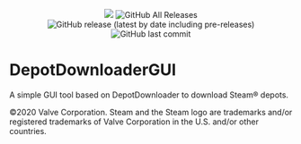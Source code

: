 <p align="center">
  <img src="https://img.shields.io/badge/Status-Beta-green" />
  <img alt="GitHub All Releases" src="https://img.shields.io/github/downloads/mmvanheusden/DepotDownloaderGUI/total?label=Downloads">
  <img alt="GitHub release (latest by date including pre-releases)" src="https://img.shields.io/github/v/release/mmvanheusden/DepotDownloaderGUI?include_prereleases">
  <img alt="GitHub last commit" src="https://img.shields.io/github/last-commit/mmvanheusden/DepotDownloaderGUI">
</p>

DepotDownloaderGUI
==================

A simple GUI tool based on DepotDownloader to download Steam® depots.



©2020 Valve Corporation. Steam and the Steam logo are trademarks and/or registered trademarks of Valve Corporation in the U.S. and/or other countries.

